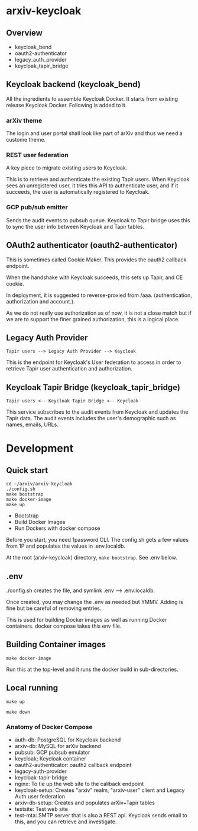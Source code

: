 # arxiv-keycloak
## Overview

- keycloak_bend 
- oauth2-authenticator
- legacy_auth_provider
- keycloak_tapir_bridge

## Keycloak backend (keycloak_bend)

All the ingredients to assemble Keycloak Docker. It starts from existing release
Keycloak Docker. Following is added to it.

### arXiv theme

The login and user portal shall look like part of arXiv and thus we need a custome
theme.

### REST user federation
A key piece to migrate existing users to Keycloak.

This is to retrieve and authenticate the existing Tapir users. When Keycloak sees
an unregistered user, it tries this API to authenticate user, and if it succeeds,
the user is automatically registered to Keycloak.

### GCP pub/sub emitter

Sends the audit events to pubsub queue. Keycloak to Tapir bridge uses this to 
sync the user info between Keycloak and Tapir tables.

## OAuth2 authenticator (oauth2-authenticator)

This is sometimes called Cookie Maker. This provides the oauth2 callback
endpoint.

When the handshake with Keycloak succeeds, this sets up Tapir, and CE cookie.

In deployment, it is suggested to reverse-proxied from /aaa. (authentication,
authorization and account.).

As we do not really use authorization as of now, it is not a close match but
if we are to support the finer grained authorization, this is a logical place. 

## Legacy Auth Provider

`Tapir users --> Legacy Auth Provider --> Keycloak`

This is the endpoint for Keycloak's User federation to access in order to retrieve
Tapir user authentication and authorization.

## Keycloak Tapir Bridge (keycloak_tapir_bridge)

`Tapir users <-- Keycloak Tapir Bridge <-- Keycloak`

This service subscribes to the audit events from Keycloak and updates the 
Tapir data. 
The audit events includes the user's demographic such as names, emails, URLs.


# Development

## Quick start

    cd ~/arxiv/arxiv-keycloak
    ./config.sh
    make bootstrap
    make docker-image
    make up

- Bootstrap
- Build Docker Images
- Run Dockers with docker compose

Before you start, you need 1password CLI. The config.sh gets a few values from
1P and populates the values in .env.localdb.

At the root (arxiv-keycloak) directory, `make bootstrap`. See .env below.

## .env

./config.sh creates the file, and symlink .env --> .env.localdb.

Once created, you may change the .env as needed but YMMV. Adding is fine but
be careful of removing entries.

This is used for building Docker images as well as running Docker containers.
docker compose takes this env file.


## Building Container images

`make docker-image`

Run this at the top-level and it runs the docker build in sub-directories.

## Local running

`make up`

`make down`

### Anatomy of Docker Compose

- auth-db: PostgreSQL for Keycloak backend
- arxiv-db: MySQL for arXiv backend
- pubsub: GCP pubsub emulator
- keycloak; Keycloak container
- oauth2-authenticator: oauth2 callback endpoint
- legacy-auth-provider
- keycloak-tapir-bridge
- nginx: To tie up the web site to the callback endpoint
- keycloak-setup: Creates "arxiv" realm, "arxiv-user" client and Legacy Auth user federation
- arxiv-db-setup: Creates and populates arXiv+Tapir tables
- testsite: Test web site
- test-mta: SMTP server that is also a REST api. Keycloak sends email to this, and you can
  retrieve and investigate.
